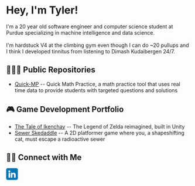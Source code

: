 <h1>Hey, I'm Tyler!</h1>

<p>I'm a 20 year old software engineer and computer science student at Purdue specializing in machine intelligence and data science.
  <br>   </br>
  I'm hardstuck V4 at the climbing gym even though I can do ~20 pullups and I think I developed tinnitus from listening to Dimash Kudaibergen 24/7.
</p>

<h2>🧑🏻‍💻 Public Repositories</h2>
<ul>
  <li>
    <a href="https://github.com/tler-liu/Quick-MP">Quick-MP</a>
    -- Quick Math Practice, a math practice tool that uses real time data to provide students with targeted questions and solutions
  </li>
</ul>

<h2>🎮 Game Development Portfolio</h2>
<ul>
  <li>
    <a href="https://tylerliu.itch.io/the-tale-of-ikenchay">The Tale of Ikenchay</a>
    -- The Legend of Zelda reimagined, built in Unity
  </li>
  <li>
    <a href="https://tylerliu.itch.io/sewer-skedaddle">Sewer Skedaddle</a>
    -- A 2D platformer game where you, a shapeshifting cat, must escape a radioactive sewer
  </li>
</ul>

<h2>🤝🏻 Connect with Me</h2>

[<img src="./linkedin.png" width="32px" />](https://linkedin.com/in/tylerliu04)




